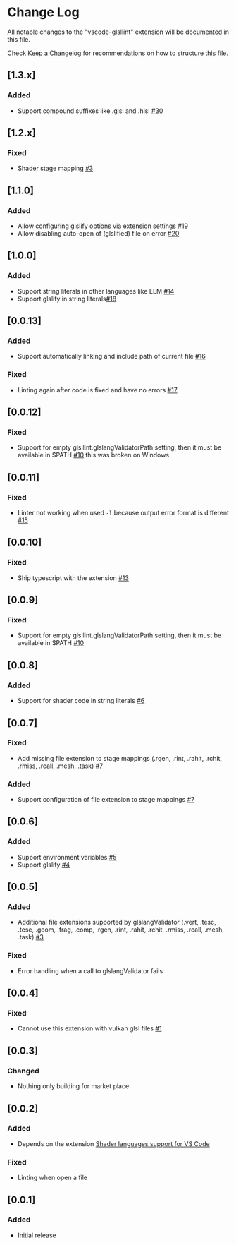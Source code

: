 # Change Log

All notable changes to the "vscode-glsllint" extension will be documented in this file.

Check [Keep a Changelog](http://keepachangelog.com/) for recommendations on how to structure this file.

## [1.3.x]

### Added

- Support compound suffixes like .glsl and .hlsl [#30](https://github.com/hsimpson/vscode-glsllint/issues/30)

## [1.2.x]

### Fixed

- Shader stage mapping [#3](https://github.com/hsimpson/vscode-glsllint/issues/3)

## [1.1.0]

### Added

- Allow configuring glslify options via extension settings [#19](https://github.com/cadenasgmbh/vscode-glsllint/issues/19)
- Allow disabling auto-open of (glslified) file on error [#20](https://github.com/cadenasgmbh/vscode-glsllint/issues/20)

## [1.0.0]

### Added

- Support string literals in other languages like ELM [#14](https://github.com/cadenasgmbh/vscode-glsllint/issues/14)
- Support glslify in string literals[#18](https://github.com/hsimpson/vscode-glsllint/issues/18)

## [0.0.13]

### Added

- Support automatically linking and include path of current file [#16](https://github.com/cadenasgmbh/vscode-glsllint/issues/16)

### Fixed

- Linting again after code is fixed and have no errors [#17](https://github.com/cadenasgmbh/vscode-glsllint/issues/17)

## [0.0.12]

### Fixed

- Support for empty glsllint.glslangValidatorPath setting, then it must be available in \$PATH [#10](https://github.com/cadenasgmbh/vscode-glsllint/issues/10) this was broken on Windows

## [0.0.11]

### Fixed

- Linter not working when used `-l` because output error format is different [#15](https://github.com/cadenasgmbh/vscode-glsllint/issues/15)

## [0.0.10]

### Fixed

- Ship typescript with the extension [#13](https://github.com/cadenasgmbh/vscode-glsllint/issues/13)

## [0.0.9]

### Fixed

- Support for empty glsllint.glslangValidatorPath setting, then it must be available in \$PATH [#10](https://github.com/cadenasgmbh/vscode-glsllint/issues/10)

## [0.0.8]

### Added

- Support for shader code in string literals [#6](https://github.com/cadenasgmbh/vscode-glsllint/issues/6)

## [0.0.7]

### Fixed

- Add missing file extension to stage mappings (.rgen, .rint, .rahit, .rchit, .rmiss, .rcall, .mesh, .task) [#7](https://github.com/cadenasgmbh/vscode-glsllint/issues/7)

### Added

- Support configuration of file extension to stage mappings [#7](https://github.com/cadenasgmbh/vscode-glsllint/issues/7)

## [0.0.6]

### Added

- Support environment variables [#5](https://github.com/cadenasgmbh/vscode-glsllint/issues/5)
- Support glslify [#4](https://github.com/cadenasgmbh/vscode-glsllint/issues/4)

## [0.0.5]

### Added

- Additional file extensions supported by glslangValidator (.vert, .tesc, .tese, .geom, .frag, .comp, .rgen, .rint, .rahit, .rchit, .rmiss, .rcall, .mesh, .task) [#3](https://github.com/cadenasgmbh/vscode-glsllint/issues/3)

### Fixed

- Error handling when a call to glslangValidator fails

## [0.0.4]

### Fixed

- Cannot use this extension with vulkan glsl files [#1](https://github.com/cadenasgmbh/vscode-glsllint/issues/1)

## [0.0.3]

### Changed

- Nothing only building for market place

## [0.0.2]

### Added

- Depends on the extension [Shader languages support for VS Code](https://marketplace.visualstudio.com/items?itemName=slevesque.shader)

### Fixed

- Linting when open a file

## [0.0.1]

### Added

- Initial release
